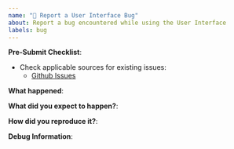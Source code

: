 ```yaml
---
name: "🐞 Report a User Interface Bug"
about: Report a bug encountered while using the User Interface
labels: bug
---
```


<!--
Please disclose security related issues privately to support@safing.io.
-->

**Pre-Submit Checklist**:

- Check applicable sources for existing issues:
  - [Github Issues](https://github.com/safing/portmaster-ui/issues?q=is%3Aissue+label%3Abug)

**What happened**:



**What did you expect to happen?**:



**How did you reproduce it?**:



**Debug Information**:

<!--
Paste debug information below:
- General issue: Click on "Copy Debug Information" on the Settings page.
- App related issue: Click on "Copy Debug Information" in the dropdown menu of an app in the Monitor view.

⚠ Please remove sensitive/private information from the "Unexpected Logs" and "Network Connections" sections.
This is easiest to do in the preview mode.

Additional logs can be found here:
- Linux: `/var/lib/portmaster/logs`
- Windows: `%PROGRAMDATA%\Safing\Portmaster\logs`
-->
